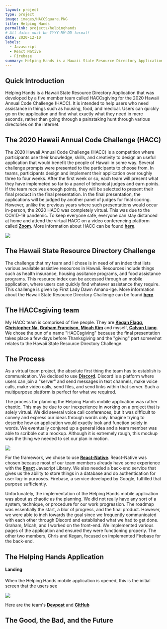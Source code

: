 ```yaml
---
layout: project
type: project
image: images/HACCSquare.PNG
title: Helping Hands
permalink: projects/helpinghands
# All dates must be YYYY-MM-DD format!
date: 2020-12-10
labels:
  - Javascript
  - React Native
  - Firebase
summary: Helping Hands is a Hawaii State Resource Directory Application that was developed by a five member team called HACCsgiving for the 2020 Hawaii Annual Code Challenge (HACC). It is intended to help users who need assistance in things such as housing, food, and medical. Users can quickly go on the mobile application and find what exactly what they need in mere seconds, rather than going through a painstaking hunt through various directories on the internet. 
---
```


## Quick Introduction

Helping Hands is a Hawaii State Resource Directory Application that was developed by a five member team called HACCsgiving for the 2020 Hawaii Annual Code Challenge (HACC). It is intended to help users who need assistance in things such as housing, food, and medical. Users can quickly go on the application and find what exactly what they need in mere seconds, rather than going through a painstaking hunt through various directories on the internet. 

## The 2020 Hawaii Annual Code Challenge (HACC)

The 2020 Hawaii Annual Code Challenge (HACC) is a competition where participants use their knowledge, skills, and creativity to design an useful application that would benefit the people of Hawaii in some way. Several challenge prompts were presented to the participants to choose from. In teams, participants design and implement their application over roughly three to four weeks. After the first week or so, each team will present what they have implemeted so far to a panel of tehcnical judges and earn points. If the team receives enough points, they will be selected to present their final product in the final presentation. In the final presentation, the applications will be judged by another panel of judges for final scoring. However, unlike the previous years where such presentations would occur in-person, the 2020 HACC was completely virtual. This was due to the COVID-19 pandemic. To keep everyone safe, everyone can stay distanced at home and attend the virtual HACC on a video conferencing platform called **[Zoom](https://zoom.us)**. More information about HACC can be found **[here](https://hacc.hawaii.gov/)**.

<img class="ui large centered image" src="../images/HACCSquare.PNG">

## The Hawaii State Resource Directory Challenge

The challenge that my team and I chose is in need of an index that lists various available assistive resources in Hawaii. Resources include things such as health insurance, housing assitance programs, and food assistance programs. This resource index can be accessed through an mobile application, where users can quickly find whatever assistance they require. This challenge is given by First Lady Dawn Amano-Ige. More information about the Hawaii State Resource Directory Challenge can be found **[here](https://hacc.hawaii.gov/wp-content/uploads/2020/10/Challenge_2020_ResourceDirectory.pdf)**.

## The HACCsgiving team

My HACC team is comprised of five people. They are **[Kegan Flagg](https://github.com/LukewarmCoffee), [Christopher Na](https://github.com/chrisjna), [Graham Francisco](https://github.com/gbfrancisco), [Micah Kim](https://github.com/kimmicah)** and myself, **[Calvan Liang](https://github.com/calvan-liang)**. We chose the pun of a name "HACCsgiving" because the final presentation takes place a few days before Thanksgiving and the "giving" part somewhat relates to the Hawaii State Resource Directory Challenge. 

## The Process

As a virtual team project, the absolute first thing the team has to establish is communication. We decided to use **[Discord](https://discord.com/)**. Discord is a platform where users can join a "server" and send messages in text channels, make voice calls, make video calls, send files, and send links within that server. Such a multipurpose platform is perfect for what we required.

The process for planning the Helping Hands mobile application was rather chaotic. This may be due to our inexperience in working on a project that is solely virtual. We did several voice call conferences, but it was difficult to convey and express our ideas through words only. Imagine trying to describe how an application would exactly look and function solely in words. We eventually conjured up a general idea and a team member was able to scribble out a mockup. Although it is extremely rough, this mockup was the thing we needed to set our plan in motion. 

<img class="ui large centered image" src="../images/HACCMockup.png">

For the framework, we chose to use **[React-Native](https://reactnative.dev/)**. React-Native was chosen because most of our team members already have some experience with the **[React](https://reactjs.org/)** Javacript Library. We also needed a back-end service that gives us the ability to store things in a database and do authentication for user log-in purposes. Firebase, a service developed by Google, fulfilled that purpose sufficiently.

Unfortunately, the implementation of the Helping Hands mobile application was about as chaotic as the planning. We did not really have any sort of a system, technique, or procedure for our work progression. The roadmap was essentially the start, a blur of progress, and the final product. However, we were able to inch towards the goal since we frequently communicated with each other through Discord and established what we had to get done. Graham, Micah, and I worked on the front-end. We implemented various pages of the application and ensured they were functioning properly. The other two members, Chris and Kegan, focused on implemented Firebase for the back-end.

## The Helping Hands Application

#### Landing

When the Helping Hands mobile application is opened, this is the initial screen that the users see

<img class="ui large centered image" src="../images/landing.png">

Here are the team's **[Devpost](https://devpost.com/software/helping-hands-o96srp)** and **[GitHub](https://github.com/HACC2020/HACCsgiving)**

## The Good, the Bad, and the Future
